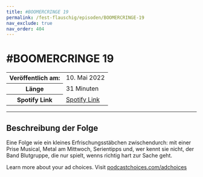 ```yaml
---
title: #BOOMERCRINGE 19
permalink: /fest-flauschig/episoden/BOOMERCRINGE-19
nav_exclude: true
nav_order: 404
---
```


# #BOOMERCRINGE 19
<table class="resp-table dcf-table dcf-table-responsive dcf-table-bordered dcf-table-striped dcf-w-100%">
                    <tbody>
                        <tr>
                            <th scope="row">Veröffentlich am:</th>
                            <td data-label="Veröffentlich am:">10. Mai 2022</td>
                        </tr>
                        <tr>
                            <th scope="row">Länge </th>
                            <td data-label="Länge ">31 Minuten</td>
                        </tr><tr>
                                <th scope="row">Spotify Link</th>
                                <td data-label="Spotify Link"><a href="https://open.spotify.com/episode/2l1WDWv0In0hiodTARxszP">Spotify Link</a></td>
                            </tr></tbody>
                </table>

***

## Beschreibung der Folge

<div>
<p>Eine Folge wie ein kleines Erfrischungsstäbchen zwischendurch: mit einer Prise Musical, Metal am Mittwoch, Serientipps und, wer kennt sie nicht, der Band Blutgruppe, die nur spielt, wenns richtig hart zur Sache geht.</p><p> </p><p>Learn more about your ad choices. Visit <a href="https://podcastchoices.com/adchoices" rel="nofollow">podcastchoices.com/adchoices</a></p>  
</div>

